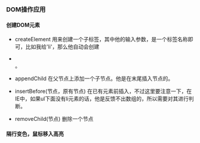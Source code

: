 ### DOM操作应用

#### 创建DOM元素

* createElement 用来创建一个子标签，其中他的输入参数，是一个标签名称即可，比如我给'li'，那么他自动会创建<li></li>。
* appendChild 在父节点上添加一个子节点。他是在末尾插入节点的。

* insertBefore(节点，原有节点) 在已有元素前插入，不过这里要注意一下，在IE中，如果ul下面没有li元素的话，他是反馈不出数组的，所以需要对其进行判断。

* removeChild(节点) 删除一个节点

#### 隔行变色，鼠标移入高亮

